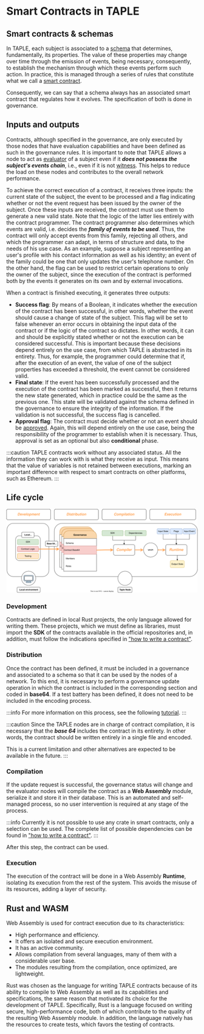 # Smart Contracts in TAPLE

## Smart contracts & schemas
In TAPLE, each subject is associated to a [schema](../discover/schemas.md) that determines, fundamentally, its properties. The value of these properties may change over time through the emission of events, being necessary, consequently, to establish the mechanism through which these events perform such action. In practice, this is managed through a series of rules that constitute what we call a [smart contract](../discover/smart-contracts.md).

Consequently, we can say that a schema always has an associated smart contract that regulates how it evolves. The specification of both is done in governance.
## Inputs and outputs

Contracts, although specified in the governance, are only executed by those nodes that have evaluation capabilities and have been defined as such in the governance rules. It is important to note that TAPLE allows a node to act as [evaluator](../discover/roles.md#evaluator) of a subject even if it ***does not possess the subject's events chain***, i.e., even if it is not [witness](../discover/roles.md#witness). This helps to reduce the load on these nodes and contributes to the overall network performance.

To achieve the correct execution of a contract, it receives three inputs: the current state of the subject, the event to be processed and a flag indicating whether or not the event request has been issued by the owner of the subject. Once these inputs are received, the contract must use them to generate a new valid state. Note that the logic of the latter lies entirely with the contract programmer. The contract programmer also determines which events are valid, i.e. decides the ***family of events to be used***. Thus, the contract will only accept events from this family, rejecting all others, and which the programmer can adapt, in terms of structure and data, to the needs of his use case. As an example, suppose a subject representing an user's profile with his contact information as well as his identity; an event of the family could be one that only updates the user's telephone number. On the other hand, the flag can be used to restrict certain operations to only the owner of the subject, since the execution of the contract is performed both by the events it generates on its own and by external invocations.

When a contract is finished executing, it generates three outputs:
- **Success flag**: By means of a Boolean, it indicates whether the execution of the contract has been successful, in other words, whether the event should cause a change of state of the subject. This flag will be set to false whenever an error occurs in obtaining the input data of the contract or if the logic of the contract so dictates. In other words, it can and should be explicitly stated whether or not the execution can be considered successful. This is important because these decisions depend entirely on the use case, from which TAPLE is abstracted in its entirety. Thus, for example, the programmer could determine that if, after the execution of an event, the value of one of the subject properties has exceeded a threshold, the event cannot be considered valid.
- **Final state**: If the event has been successfully processed and the execution of the contract has been marked as successful, then it returns the new state generated, which in practice could be the same as the previous one. This state will be validated against the schema defined in the governance to ensure the integrity of the information. If the validation is not successful, the success flag is cancelled.
- **Approval flag**: The contract must decide whether or not an event should be [approved](../discover/roles.md#approver). Again, this will depend entirely on the use case, being the responsibility of the programmer to establish when it is necessary. Thus, approval is set as an optional but also **conditional** phase.

:::caution
TAPLE contracts work without any associated status. All the information they can work with is what they receive as input. This means that the value of variables is not retained between executions, marking an important difference with respect to smart contracts on other platforms, such as Ethereum.
:::

## Life cycle

![smart-contracts-life-cycle](../img/smart-contracts.svg)

### Development

Contracts are defined in local Rust projects, the only language allowed for writing them. These projects, which we must define as libraries, must import the **SDK** of the contracts available in the official repositories and, in addition, must follow the indications specified in ["how to write a contract"](./smart-contracts-programming.md).

### Distribution

Once the contract has been defined, it must be included in a governance and associated to a schema so that it can be used by the nodes of a network. To this end, it is necessary to perform a governance update operation in which the contract is included in the corresponding section and coded in **base64**. If a test battery has been defined, it does not need to be included in the encoding process.

:::info
For more information on this process, see the following [tutorial](../build/assets-traceability/adding-schema.md).
:::

:::caution
Since the TAPLE nodes are in charge of contract compilation, it is necessary that the ***base 64*** includes the contract in its entirety. In other words, the contract should be written entirely in a single file and encoded.

This is a current limitation and other alternatives are expected to be available in the future.
:::

### Compilation

If the update request is successful, the governance status will change and the evaluator nodes will compile the contract as a **Web Assembly** module, serialize it and store it in their database. This is an automated and self-managed process, so no user intervention is required at any stage of the process.

:::info
Currently it is not possible to use any crate in smart contracts, only a selection can be used. The complete list of possible dependencies can be found in ["how to write a contract"](./smart-contracts-programming.md).
:::

After this step, the contract can be used.

### Execution

The execution of the contract will be done in a Web Assembly **Runtime**, isolating its execution from the rest of the system. This avoids the misuse of its resources, adding a layer of security.

## Rust and WASM

Web Assembly is used for contract execution due to its characteristics:
- High performance and efficiency.
- It offers an isolated and secure execution environment.
- It has an active community.
- Allows compilation from several languages, many of them with a considerable user base.
- The modules resulting from the compilation, once optimized, are lightweight.

Rust was chosen as the language for writing TAPLE contracts because of its ability to compile to Web Assembly as well as its capabilities and specifications, the same reason that motivated its choice for the development of TAPLE. Specifically, Rust is a language focused on writing secure, high-performance code, both of which contribute to the quality of the resulting Web Assembly module. In addition, the language natively has the resources to create tests, which favors the testing of contracts.
